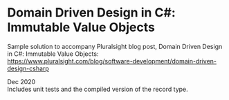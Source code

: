 # Domain Driven Design in C#: Immutable Value Objects

Sample solution to accompany Pluralsight blog post, Domain Driven Design in C#: Immutable Value Objects:  
https://www.pluralsight.com/blog/software-development/domain-driven-design-csharp

Dec 2020  
Includes unit tests and the compiled version of the record type.  
